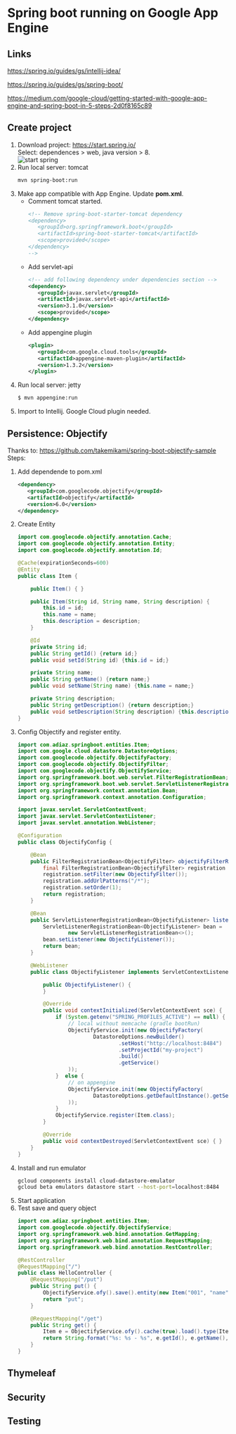 # Spring boot running on Google App Engine
## Links
https://spring.io/guides/gs/intellij-idea/

https://spring.io/guides/gs/spring-boot/

https://medium.com/google-cloud/getting-started-with-google-app-engine-and-spring-boot-in-5-steps-2d0f8165c89

## Create project
1. Download project: https://start.spring.io/  
Select: dependences > web, java version > 8.  
![start spring](https://antoniodiaz.github.io/images/spring_boot/start_springboot.jpg)
1. Run local server: tomcat  
   ```bash
   mvn spring-boot:run
   ```
1. Make app compatible with App Engine. Update **pom.xml**.   
   * Comment tomcat started.
       ```xml
       <!-- Remove spring-boot-starter-tomcat dependency 
       <dependency>
          <groupId>org.springframework.boot</groupId>
          <artifactId>spring-boot-starter-tomcat</artifactId>
          <scope>provided</scope>
       </dependency>
       -->
       ```
   * Add servlet-api
       ```xml
       <!-- add following dependency under dependencies section -->
       <dependency>
          <groupId>javax.servlet</groupId>
          <artifactId>javax.servlet-api</artifactId>
          <version>3.1.0</version>
          <scope>provided</scope>
       </dependency>
       ```
   * Add appengine plugin
       ```xml
       <plugin>
          <groupId>com.google.cloud.tools</groupId>
          <artifactId>appengine-maven-plugin</artifactId>
          <version>1.3.2</version>
       </plugin>
       ```
1. Run local server: jetty
   ```bash
   $ mvn appengine:run
   ```
1. Import to Intellij. Google Cloud plugin needed.

## Persistence: Objectify
Thanks to: https://github.com/takemikami/spring-boot-objectify-sample  
Steps:
1. Add dependende to pom.xml
   ```xml
   <dependency>
      <groupId>com.googlecode.objectify</groupId>
      <artifactId>objectify</artifactId>
      <version>6.0</version>
   </dependency>
   ```
1. Create Entity
   ```java
   import com.googlecode.objectify.annotation.Cache;
   import com.googlecode.objectify.annotation.Entity;
   import com.googlecode.objectify.annotation.Id;

   @Cache(expirationSeconds=600)
   @Entity
   public class Item {

       public Item() { }

       public Item(String id, String name, String description) {
           this.id = id;
           this.name = name;
           this.description = description;
       }

       @Id
       private String id;
       public String getId() {return id;}
       public void setId(String id) {this.id = id;}

       private String name;
       public String getName() {return name;}
       public void setName(String name) {this.name = name;}

       private String description;
       public String getDescription() {return description;}
       public void setDescription(String description) {this.description = description;}
   }
   ```
1. Config Objectify and register entity.
   ```java
   import com.adiaz.springboot.entities.Item;
   import com.google.cloud.datastore.DatastoreOptions;
   import com.googlecode.objectify.ObjectifyFactory;
   import com.googlecode.objectify.ObjectifyFilter;
   import com.googlecode.objectify.ObjectifyService;
   import org.springframework.boot.web.servlet.FilterRegistrationBean;
   import org.springframework.boot.web.servlet.ServletListenerRegistrationBean;
   import org.springframework.context.annotation.Bean;
   import org.springframework.context.annotation.Configuration;

   import javax.servlet.ServletContextEvent;
   import javax.servlet.ServletContextListener;
   import javax.servlet.annotation.WebListener;

   @Configuration
   public class ObjectifyConfig {

       @Bean
       public FilterRegistrationBean<ObjectifyFilter> objectifyFilterRegistration() {
           final FilterRegistrationBean<ObjectifyFilter> registration = new FilterRegistrationBean<>();
           registration.setFilter(new ObjectifyFilter());
           registration.addUrlPatterns("/*");
           registration.setOrder(1);
           return registration;
       }

       @Bean
       public ServletListenerRegistrationBean<ObjectifyListener> listenerRegistrationBean() {
           ServletListenerRegistrationBean<ObjectifyListener> bean =
                   new ServletListenerRegistrationBean<>();
           bean.setListener(new ObjectifyListener());
           return bean;
       }

       @WebListener
       public class ObjectifyListener implements ServletContextListener {

           public ObjectifyListener() {
           }

           @Override
           public void contextInitialized(ServletContextEvent sce) {
               if (System.getenv("SPRING_PROFILES_ACTIVE") == null) {
                   // local without memcache (gradle bootRun)
                   ObjectifyService.init(new ObjectifyFactory(
                           DatastoreOptions.newBuilder()
                                   .setHost("http://localhost:8484")
                                   .setProjectId("my-project")
                                   .build()
                                   .getService()
                   ));
               }  else {
                   // on appengine
                   ObjectifyService.init(new ObjectifyFactory(
                           DatastoreOptions.getDefaultInstance().getService()
                   ));
               }
               ObjectifyService.register(Item.class);
           }

           @Override
           public void contextDestroyed(ServletContextEvent sce) { }
       }
   }
   ```
1. Install and run emulator
   ```bash
   gcloud components install cloud-datastore-emulator
   gcloud beta emulators datastore start --host-port=localhost:8484
   ```
1. Start application
1. Test save and query object
   ```java
   import com.adiaz.springboot.entities.Item;
   import com.googlecode.objectify.ObjectifyService;
   import org.springframework.web.bind.annotation.GetMapping;
   import org.springframework.web.bind.annotation.RequestMapping;
   import org.springframework.web.bind.annotation.RestController;

   @RestController
   @RequestMapping("/")
   public class HelloController {
       @RequestMapping("/put")
       public String put() {
           ObjectifyService.ofy().save().entity(new Item("001", "name", "desc"));
           return "put";
       }

       @RequestMapping("/get")
       public String get() {
           Item e = ObjectifyService.ofy().cache(true).load().type(Item.class).id("001").now();
           return String.format("%s: %s - %s", e.getId(), e.getName(), e.getDescription());
       }
   }
   ```

## Thymeleaf

## Security

## Testing





